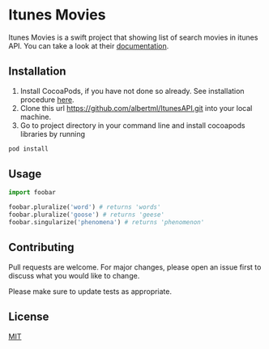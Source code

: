 # Itunes Movies

Itunes Movies is a swift project that showing list of search movies in itunes API. You can take a look at their [documentation](https://affiliate.itunes.apple.com/resources/documentation/itunes-store-web-service-search-api/).

## Installation

1. Install CocoaPods, if you have not done so already. See installation procedure [here](https://guides.cocoapods.org/using/getting-started.html#toc_3).
2. Clone this url https://github.com/albertml/ItunesAPI.git into your local machine.
3. Go to project directory in your command line and install cocoapods libraries by running

```bash
pod install
```

## Usage

```python
import foobar

foobar.pluralize('word') # returns 'words'
foobar.pluralize('goose') # returns 'geese'
foobar.singularize('phenomena') # returns 'phenomenon'
```

## Contributing
Pull requests are welcome. For major changes, please open an issue first to discuss what you would like to change.

Please make sure to update tests as appropriate.

## License
[MIT](https://choosealicense.com/licenses/mit/)
